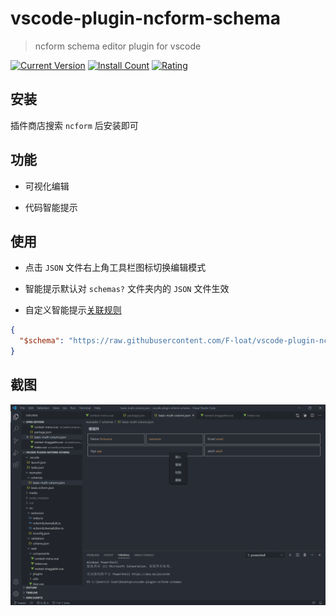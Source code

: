 # vscode-plugin-ncform-schema

> ncform schema editor plugin for vscode

[![Current Version](http://vsmarketplacebadge.apphb.com/version-short/F-loat.vscode-plugin-ncform-schema.svg)](https://marketplace.visualstudio.com/items?itemName=F-loat.vscode-plugin-ncform-schema)
[![Install Count](http://vsmarketplacebadge.apphb.com/installs-short/F-loat.vscode-plugin-ncform-schema.svg)](https://marketplace.visualstudio.com/items?itemName=F-loat.vscode-plugin-ncform-schema)
[![Rating](http://vsmarketplacebadge.apphb.com/rating-short/F-loat.vscode-plugin-ncform-schema.svg)](https://marketplace.visualstudio.com/items?itemName=F-loat.vscode-plugin-ncform-schema)

## 安装

插件商店搜索 `ncform` 后安装即可

## 功能

* 可视化编辑

* 代码智能提示

## 使用

* 点击 `JSON` 文件右上角工具栏图标切换编辑模式

* 智能提示默认对 `schemas?` 文件夹内的 `JSON` 文件生效

* 自定义智能提示[关联规则](https://code.visualstudio.com/Docs/languages/json#_json-schemas-and-settings)

``` json
{
  "$schema": "https://raw.githubusercontent.com/F-loat/vscode-plugin-ncform-schema/master/src/validation/schema.json"
}
```

## 截图

![screenshot](screenshot/overview.png)
